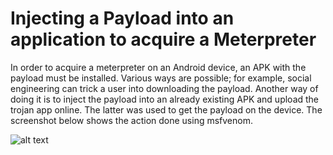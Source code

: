 # Injecting a Payload into an application to acquire a Meterpreter
In order to acquire a meterpreter on an Android device, an APK with the payload must be installed. Various ways are possible; for example, social engineering can trick a user into downloading the payload. Another way of doing it is to inject the payload into an already existing APK and upload the trojan app online. The latter was used to get the payload on the device. The screenshot below shows the action done using msfvenom. 

![alt text](https://github.com/manwelbugeja/metasploit/blob/master/image1.jpg?raw=true)
